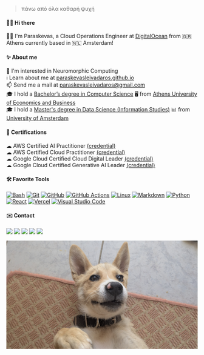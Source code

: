 > πάνω από όλα καθαρή ψυχή

#### 🙋‍♂️ Hi there
👨‍🏭 I'm Paraskevas, a Cloud Operations Engineer at [DigitalOcean](https://digitalocean.com) from 🇬🇷 Athens currently based in 🇳🇱 Amsterdam!

#### ✨ About me
🧠 I'm interested in Neuromorphic Computing  
ℹ️ Learn about me at [paraskevasleivadaros.github.io](https://paraskevasleivadaros.github.io)  
📫 Send me a mail at [paraskevasleivadaros@gmail.com](mailto:paraskevasleivadaros@gmail.com)  
🎓 I hold a [Bachelor’s degree in Computer Science](https://dept.aueb.gr/en/cs) 🖥️ from [Athens University of Economics and Business](https://aueb.gr/en)  
🎓 I hold a [Master's degree in Data Science (Information Studies)](https://uva.nl/shared-content/programmas/en/masters/information-studies-data-science/data-science.html) 📊 from [University of Amsterdam](https://uva.nl/en)

#### 📜 Certifications
☁ AWS Certified AI Practitioner [(credential)](https://credly.com/badges/c67cb517-dddb-4069-8b71-b4be0574b59b)  
☁ AWS Certified Cloud Practitioner [(credential)](https://credly.com/badges/d5a0b31b-c9ba-4d65-a709-042c93862b5f)  
☁ Google Cloud Certified Cloud Digital Leader [(credential)](https://credly.com/badges/acea46d5-e52f-4264-a049-cbda5e89f66c)  
☁ Google Cloud Certified Generative AI Leader [(credential)](https://credly.com/badges/e6117947-0c97-4b35-b16b-cfa746b2935e)

#### 🛠️ Favorite Tools
[![Bash](https://skillicons.dev/icons?i=bash)](https://gnu.org/software/bash)
[![Git](https://skillicons.dev/icons?i=git)](https://git-scm.com)
[![GitHub](https://skillicons.dev/icons?i=github)](https://github.com)
[![GitHub Actions](https://skillicons.dev/icons?i=githubactions)](https://github.com/features/actions)
[![Linux](https://skillicons.dev/icons?i=linux)](https://linux.org)
[![Markdown](https://skillicons.dev/icons?i=md)](https://daringfireball.net/projects/markdown)
[![Python](https://skillicons.dev/icons?i=py)](https://python.org)
[![React](https://skillicons.dev/icons?i=react)](https://react.dev)
[![Vercel](https://skillicons.dev/icons?i=vercel)](https://vercel.com)
[![Visual Studio Code](https://skillicons.dev/icons?i=vscode)](https://code.visualstudio.com)
<!--[![Adobe XD](https://skillicons.dev/icons?i=xd)](https://adobe.com/products/xd.html)-->
<!--[![Ansible](https://skillicons.dev/icons?i=ansible)](https://ansible.com)-->
<!--[![AWS](https://skillicons.dev/icons?i=aws)](https://aws.amazon.com)-->
<!--[![Azure](https://skillicons.dev/icons?i=azure)](https://azure.microsoft.com)-->
<!--[![Bootstrap](https://skillicons.dev/icons?i=bootstrap)](https://getbootstrap.com)-->
<!--[![Cloudflare](https://skillicons.dev/icons?i=cloudflare)](https://cloudflare.com)-->
<!--[![CSS](https://skillicons.dev/icons?i=css)](https://developer.mozilla.org/en-US/docs/Web/CSS)-->
<!--[![Docker](https://skillicons.dev/icons?i=docker)](https://docker.com)-->
<!--[![Elasticsearch](https://skillicons.dev/icons?i=elasticsearch)](https://www.elastic.co/elasticsearch)-->
<!--[![Figma](https://skillicons.dev/icons?i=figma)](https://figma.com)-->
<!--[![GCP](https://skillicons.dev/icons?i=gcp)](https://cloud.google.com)-->
<!--[![GitLab](https://skillicons.dev/icons?i=gitlab)](https://about.gitlab.com)-->
<!--[![Grafana](https://skillicons.dev/icons?i=grafana)](https://grafana.com)-->
<!--[![HTML](https://skillicons.dev/icons?i=html)](https://developer.mozilla.org/en-US/docs/Web/HTML)-->
<!--[![IntelliJ IDEA](https://skillicons.dev/icons?i=idea)](https://jetbrains.com/idea)-->
<!--[![Java](https://skillicons.dev/icons?i=java)](https://oracle.com/java)-->
<!--[![JavaScript](https://skillicons.dev/icons?i=js)](https://developer.mozilla.org/en-US/docs/Web/JavaScript)-->
<!--[![Kubernetes](https://skillicons.dev/icons?i=kubernetes)](https://kubernetes.io)-->
<!--[![LaTeX](https://skillicons.dev/icons?i=latex)](https://latex-project.org)-->
<!--[![MongoDB](https://skillicons.dev/icons?i=mongodb)](https://mongodb.com)-->
<!--[![MySQL](https://skillicons.dev/icons?i=mysql)](https://mysql.com)-->
<!--[![Postman](https://skillicons.dev/icons?i=postman)](https://postman.com)-->
<!--[![Prometheus](https://skillicons.dev/icons?i=prometheus)](https://prometheus.io)-->
<!--[![PyTorch](https://skillicons.dev/icons?i=pytorch)](https://pytorch.org)-->
<!--[![RabbitMQ](https://skillicons.dev/icons?i=rabbitmq)](https://rabbitmq.com)-->
<!--[![Red Hat](https://skillicons.dev/icons?i=redhat)](https://redhat.com)-->
<!--[![Redis](https://skillicons.dev/icons?i=redis)](https://redis.io)-->
<!--[![Regex](https://skillicons.dev/icons?i=regex)](https://regular-expressions.info)-->
<!--[![Spring](https://skillicons.dev/icons?i=spring)](https://spring.io)-->
<!--[![scikit-learn](https://skillicons.dev/icons?i=sklearn)](https://scikit-learn.org)-->
<!--[![Vim](https://skillicons.dev/icons?i=vim)](https://vim.org)-->
<!--[![WordPress](https://skillicons.dev/icons?i=wordpress)](https://wordpress.org)-->
<!--https://github.com/tandpfun/skill-icons-->

<!--
#### 🐙 GitHub Analytics
<img style="width:100%; height:auto;" src="https://streak-stats.demolab.com?user=paraskevasleivadaros&theme=youtube-dark&hide_border=true&border_radius=0&card_width=800">
<img src="https://myreadme.vercel.app/api/embed/paraskevasleivadaros?panels=userstatistics,toprepositories,toplanguages,commitgraph" alt="reimaginedreadme"/>
<a href="https://github.com/anuraghazra/github-readme-stats">
  <img height="180em" src="https://github-readme-stats-eight-theta.vercel.app/api?username=paraskevasleivadaros&show_icons=true&theme=dark&include_all_commits=true&count_private=true"/>
  <img height="180em" src="https://github-readme-stats-eight-theta.vercel.app/api/top-langs/?username=paraskevasleivadaros&layout=compact&langs_count=8&theme=dark"/>
</a>
<img src="https://komarev.com/ghpvc/?username=paraskevasleivadaros&style=for-the-badge&color=orange" alt=""/>
-->

#### ✉️ Contact
<a href="https://twitter.com/parasleivadaros"><img src="https://img.shields.io/badge/-@parasleivadaros-000000?style=flat&logo=x&logoColor=white"/></a>
<a href="https://linkedin.com/in/paraskevasleivadaros"><img src="https://img.shields.io/badge/-paraskevasleivadaros-0077B5?style=flat&logo=linkedin&logoColor=white"/></a>
<a href="https://youtube.com/@paraskevasleivadaros"><img src="https://img.shields.io/badge/-@paraskevasleivadaros-FF0000?style=flat&logo=youtube&logoColor=white"/></a>
<a href="https://paraskevasleivadaros.github.io"><img src="https://img.shields.io/badge/-paraskevasleivadaros.github.io-24292F?style=flat&logo=githubpages&logoColor=white"/></a>
<a href="mailto:paraskevasleivadaros@gmail.com"><img src="https://img.shields.io/badge/-paraskevasleivadaros@gmail.com-D14836?style=flat&logo=gmail&logoColor=white"/></a>

![bella](img/bella.png)
